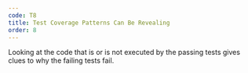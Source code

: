 ```yaml
---
code: T8
title: Test Coverage Patterns Can Be Revealing
order: 8
---
```

Looking at the code that is or is not executed by the passing tests gives clues to why the failing tests fail.